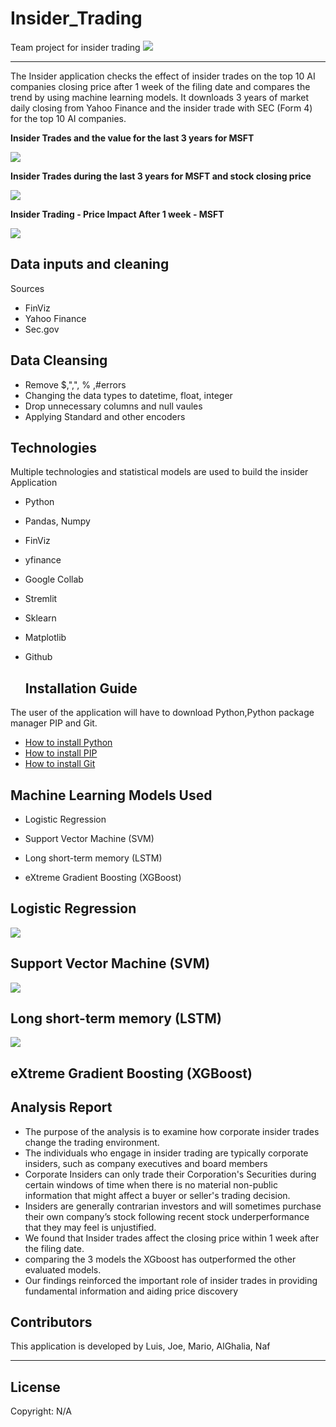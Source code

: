 # Insider_Trading
Team project for insider trading
<img src="./IMGS/insider.jpg">

---
The Insider application checks the effect of insider trades on the top 10 AI companies closing price after 1 week of the filing date and compares the trend by using machine learning models.
It downloads 3 years of market daily closing from Yahoo Finance and the insider trade with SEC (Form 4) for the top 10 AI companies.


**Insider Trades and the value for the last 3 years for MSFT**

<img src="./IMGS/msft_insider_trades.png">


**Insider Trades during the last 3 years for MSFT and stock closing price**

<img src="./IMGS/MSFT%20insider%20trades%20by%20price.png">

**Insider Trading - Price Impact After 1 week  - MSFT**

<img src="./IMGS/MSFT%20insider%20trading%20.png">


## Data inputs and cleaning 
Sources
* FinViz
* Yahoo Finance
* Sec.gov
## Data Cleansing
* Remove $,",", % ,#errors
* Changing the data types to datetime, float, integer
* Drop unnecessary columns and null vaules
* Applying Standard and other encoders

## Technologies
Multiple technologies and statistical models are used to build the insider Application
- Python
- Pandas, Numpy
- FinViz
- yfinance
- Google Collab
- Stremlit
- Sklearn
- Matplotlib
- Github

  ## Installation Guide

The user of the application will have to download Python,Python package manager PIP and Git.

   - [How to install Python](https://www.python.org/downloads/) 
   - [How to install PIP ](https://pip.pypa.io/en/stable/installation/) 
   - [How to install Git ](https://git-scm.com/book/en/v2/Getting-Started-Installing-Git) 

## Machine Learning Models Used

   - Logistic Regression
  
   - Support Vector Machine (SVM)
  
   - Long short-term memory (LSTM)
  
   - eXtreme Gradient Boosting (XGBoost)

## Logistic Regression
<img src="./IMGS/LR%20model%20over%20sampling%20.png">



## Support Vector Machine (SVM)


<img src="./IMGS/SVM%20model.png">

## Long short-term memory (LSTM)


<img src="./IMGS/LSTM%20model.png">


## eXtreme Gradient Boosting (XGBoost)


## Analysis Report

* The purpose of the analysis is to examine how corporate insider trades change the trading environment.
* The individuals who engage in insider trading are typically corporate insiders, such as company executives and board members
* Corporate Insiders can only trade their Corporation's Securities during certain windows of time when there is no material non-public information that might affect a buyer or seller's trading decision.
* Insiders are generally contrarian investors and will sometimes purchase their own company’s stock following recent stock underperformance that they may feel is unjustified. 
* We found that Insider trades affect the closing price within 1 week after the filing date.
* comparing the 3 models the XGboost has outperformed the other evaluated models.
* Our findings reinforced the important role of insider trades in providing fundamental information and aiding price discovery

## Contributors

This application is developed by Luis, Joe, Mario, AlGhalia, Naf

---

## License

Copyright: N/A
